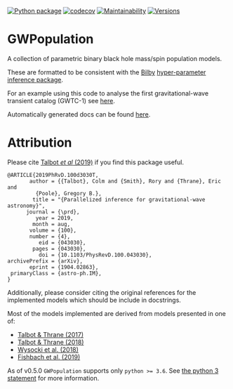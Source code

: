 [![Python package](https://github.com/ColmTalbot/gwpopulation/actions/workflows/python-package.yml/badge.svg)](https://github.com/ColmTalbot/gwpopulation/actions/workflows/python-package.yml)
[![codecov](https://codecov.io/gh/ColmTalbot/gwpopulation/branch/master/graph/badge.svg?token=4K4V0HRDMI)](https://codecov.io/gh/ColmTalbot/gwpopulation)
[![Maintainability](https://api.codeclimate.com/v1/badges/579536603e8e06466e63/maintainability)](https://codeclimate.com/github/ColmTalbot/gwpopulation/maintainability)
[![Versions](https://img.shields.io/pypi/pyversions/gwpopulation.svg)](https://pypi.org/project/gwpopulation/)

# GWPopulation

A collection of parametric binary black hole mass/spin population models.

These are formatted to be consistent with the [Bilby](https://git.ligo.org/lscsoft/bilby) [hyper-parameter inference package](https://lscsoft.docs.ligo.org/bilby/hyperparameters.html).

For an example using this code to analyse the first gravitational-wave transient catalog (GWTC-1) see [here](https://colab.research.google.com/github/ColmTalbot/gwpopulation/blob/master/examples/GWTC1.ipynb).

Automatically generated docs can be found [here](https://colmtalbot.github.io/gwpopulation/).

# Attribution

Please cite [Talbot _et al_ (2019)](https://doi.org/10.1103/PhysRevD.100.043030) if you find this package useful.

```
@ARTICLE{2019PhRvD.100d3030T,
       author = {{Talbot}, Colm and {Smith}, Rory and {Thrane}, Eric and
         {Poole}, Gregory B.},
        title = "{Parallelized inference for gravitational-wave astronomy}",
      journal = {\prd},
         year = 2019,
        month = aug,
       volume = {100},
       number = {4},
          eid = {043030},
        pages = {043030},
          doi = {10.1103/PhysRevD.100.043030},
archivePrefix = {arXiv},
       eprint = {1904.02863},
 primaryClass = {astro-ph.IM},
}
```

Additionally, please consider citing the original references for the implemented models which should be include in docstrings.

Most of the models implemented are derived from models presented in one of:
- [Talbot & Thrane (2017)](https://arxiv.org/abs/1704.08370)
- [Talbot & Thrane (2018)](https://arxiv.org/abs/1801.02699)
- [Wysocki et al. (2018)](https://arxiv.org/abs/1805.06442)
- [Fishbach et al. (2019)](https://arxiv.org/abs/1805.10270)

As of v0.5.0 `GWPopulation` supports only `python >= 3.6`.
See [the python 3 statement](https://python3statement.org/) for more information.
